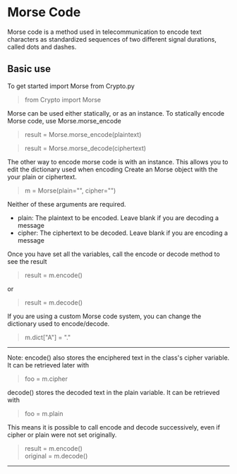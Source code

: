 # Morse Code

Morse code is a method used in telecommunication to encode text characters as standardized sequences of two different signal durations, called dots and dashes.

## Basic use
To get started import Morse from Crypto.py
> from Crypto import Morse

Morse can be used either statically, or as an instance. To statically encode Morse code, use Morse.morse_encode

> result = Morse.morse_encode(plaintext)


> result = Morse.morse_decode(ciphertext)


The other way to encode morse code is with an instance. This allows you to edit the dictionary used when encoding
Create an Morse object with the your plain or ciphertext.

> m = Morse(plain="", cipher="")

Neither of these arguments are required.
+ plain: The plaintext to be encoded. Leave blank if you are decoding a message
+ cipher: The ciphertext to be decoded. Leave blank if you are encoding a message


Once you have set all the variables, call the encode or decode method to see the result
> result = m.encode()

or

> result = m.decode()

If you are using a custom Morse code system, you can change the dictionary used to encode/decode.

> m.dict["A"] = "."

___

Note: encode() also stores the enciphered text in the class's cipher variable. It can be retrieved later with

> foo = m.cipher

decode() stores the decoded text in the plain variable. It can be retrieved with
> foo = m.plain

This means it is possible to call encode and decode successively, even if cipher or plain were not set originally.
> result = m.encode() <br>
> original = m.decode()

___
